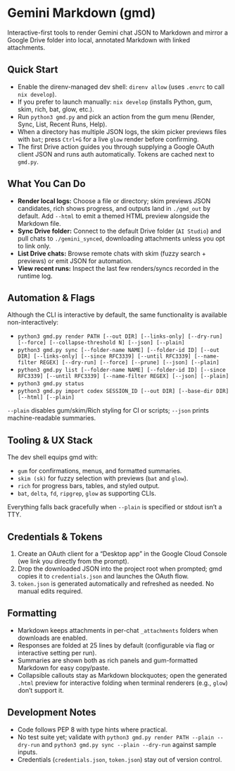 # Gemini Markdown (gmd)

Interactive-first tools to render Gemini chat JSON to Markdown and mirror a Google Drive folder into local, annotated Markdown with linked attachments.

## Quick Start
- Enable the direnv-managed dev shell: `direnv allow` (uses `.envrc` to call `nix develop`).
- If you prefer to launch manually: `nix develop` (installs Python, gum, skim, rich, bat, glow, etc.).
- Run `python3 gmd.py` and pick an action from the gum menu (Render, Sync, List, Recent Runs, Help).
- When a directory has multiple JSON logs, the skim picker previews files with `bat`; press `Ctrl+G` for a live `glow` render before confirming.
- The first Drive action guides you through supplying a Google OAuth client JSON and runs auth automatically. Tokens are cached next to `gmd.py`.

## What You Can Do
- **Render local logs:** Choose a file or directory; skim previews JSON candidates, rich shows progress, and outputs land in `./gmd_out` by default. Add `--html` to emit a themed HTML preview alongside the Markdown file.
- **Sync Drive folder:** Connect to the default Drive folder (`AI Studio`) and pull chats to `./gemini_synced`, downloading attachments unless you opt to link only.
- **List Drive chats:** Browse remote chats with skim (fuzzy search + previews) or emit JSON for automation.
- **View recent runs:** Inspect the last few renders/syncs recorded in the runtime log.

## Automation & Flags
Although the CLI is interactive by default, the same functionality is available non-interactively:
- `python3 gmd.py render PATH [--out DIR] [--links-only] [--dry-run] [--force] [--collapse-threshold N] [--json] [--plain]`
- `python3 gmd.py sync [--folder-name NAME] [--folder-id ID] [--out DIR] [--links-only] [--since RFC3339] [--until RFC3339] [--name-filter REGEX] [--dry-run] [--force] [--prune] [--json] [--plain]`
- `python3 gmd.py list [--folder-name NAME] [--folder-id ID] [--since RFC3339] [--until RFC3339] [--name-filter REGEX] [--json] [--plain]`
- `python3 gmd.py status`
- `python3 gmd.py import codex SESSION_ID [--out DIR] [--base-dir DIR] [--html] [--plain]`

`--plain` disables gum/skim/Rich styling for CI or scripts; `--json` prints machine-readable summaries.

## Tooling & UX Stack
The dev shell equips gmd with:
- `gum` for confirmations, menus, and formatted summaries.
- `skim (sk)` for fuzzy selection with previews (`bat` and `glow`).
- `rich` for progress bars, tables, and styled output.
- `bat`, `delta`, `fd`, `ripgrep`, `glow` as supporting CLIs.

Everything falls back gracefully when `--plain` is specified or stdout isn’t a TTY.

## Credentials & Tokens
1. Create an OAuth client for a “Desktop app” in the Google Cloud Console (we link you directly from the prompt).
2. Drop the downloaded JSON into the project root when prompted; gmd copies it to `credentials.json` and launches the OAuth flow.
3. `token.json` is generated automatically and refreshed as needed. No manual edits required.

## Formatting
- Markdown keeps attachments in per-chat `_attachments` folders when downloads are enabled.
- Responses are folded at 25 lines by default (configurable via flag or interactive setting per run).
- Summaries are shown both as rich panels and gum-formatted Markdown for easy copy/paste.
- Collapsible callouts stay as Markdown blockquotes; open the generated `.html` preview for interactive folding when terminal renderers (e.g., `glow`) don’t support it.

## Development Notes
- Code follows PEP 8 with type hints where practical.
- No test suite yet; validate with `python3 gmd.py render PATH --plain --dry-run` and `python3 gmd.py sync --plain --dry-run` against sample inputs.
- Credentials (`credentials.json`, `token.json`) stay out of version control.
